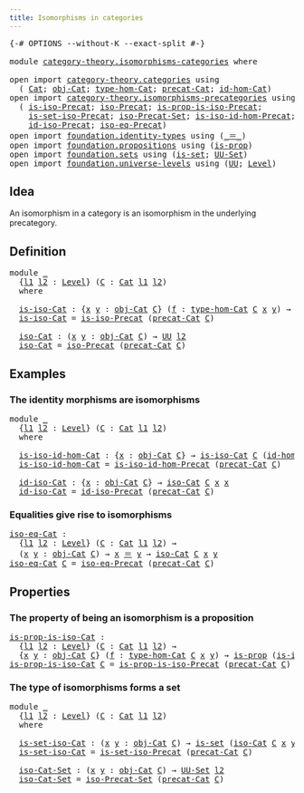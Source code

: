 ```yaml
---
title: Isomorphisms in categories
---
```


<pre class="Agda"><a id="52" class="Symbol">{-#</a> <a id="56" class="Keyword">OPTIONS</a> <a id="64" class="Pragma">--without-K</a> <a id="76" class="Pragma">--exact-split</a> <a id="90" class="Symbol">#-}</a>

<a id="95" class="Keyword">module</a> <a id="102" href="category-theory.isomorphisms-categories.html" class="Module">category-theory.isomorphisms-categories</a> <a id="142" class="Keyword">where</a>

<a id="149" class="Keyword">open</a> <a id="154" class="Keyword">import</a> <a id="161" href="category-theory.categories.html" class="Module">category-theory.categories</a> <a id="188" class="Keyword">using</a>
  <a id="196" class="Symbol">(</a> <a id="198" href="category-theory.categories.html#2113" class="Function">Cat</a><a id="201" class="Symbol">;</a> <a id="203" href="category-theory.categories.html#2313" class="Function">obj-Cat</a><a id="210" class="Symbol">;</a> <a id="212" href="category-theory.categories.html#2443" class="Function">type-hom-Cat</a><a id="224" class="Symbol">;</a> <a id="226" href="category-theory.categories.html#2263" class="Function">precat-Cat</a><a id="236" class="Symbol">;</a> <a id="238" href="category-theory.categories.html#3048" class="Function">id-hom-Cat</a><a id="248" class="Symbol">)</a>
<a id="250" class="Keyword">open</a> <a id="255" class="Keyword">import</a> <a id="262" href="category-theory.isomorphisms-precategories.html" class="Module">category-theory.isomorphisms-precategories</a> <a id="305" class="Keyword">using</a>
  <a id="313" class="Symbol">(</a> <a id="315" href="category-theory.isomorphisms-precategories.html#1353" class="Function">is-iso-Precat</a><a id="328" class="Symbol">;</a> <a id="330" href="category-theory.isomorphisms-precategories.html#3065" class="Function">iso-Precat</a><a id="340" class="Symbol">;</a> <a id="342" href="category-theory.isomorphisms-precategories.html#2519" class="Function">is-prop-is-iso-Precat</a><a id="363" class="Symbol">;</a>
    <a id="369" href="category-theory.isomorphisms-precategories.html#6040" class="Function">is-set-iso-Precat</a><a id="386" class="Symbol">;</a> <a id="388" href="category-theory.isomorphisms-precategories.html#6237" class="Function">iso-Precat-Set</a><a id="402" class="Symbol">;</a> <a id="404" href="category-theory.isomorphisms-precategories.html#4425" class="Function">is-iso-id-hom-Precat</a><a id="424" class="Symbol">;</a>
    <a id="430" href="category-theory.isomorphisms-precategories.html#4737" class="Function">id-iso-Precat</a><a id="443" class="Symbol">;</a> <a id="445" href="category-theory.isomorphisms-precategories.html#5178" class="Function">iso-eq-Precat</a><a id="458" class="Symbol">)</a>
<a id="460" class="Keyword">open</a> <a id="465" class="Keyword">import</a> <a id="472" href="foundation.identity-types.html" class="Module">foundation.identity-types</a> <a id="498" class="Keyword">using</a> <a id="504" class="Symbol">(</a><a id="505" href="foundation-core.identity-types.html#1865" class="Function Operator">_＝_</a><a id="508" class="Symbol">)</a>
<a id="510" class="Keyword">open</a> <a id="515" class="Keyword">import</a> <a id="522" href="foundation.propositions.html" class="Module">foundation.propositions</a> <a id="546" class="Keyword">using</a> <a id="552" class="Symbol">(</a><a id="553" href="foundation-core.propositions.html#1309" class="Function">is-prop</a><a id="560" class="Symbol">)</a>
<a id="562" class="Keyword">open</a> <a id="567" class="Keyword">import</a> <a id="574" href="foundation.sets.html" class="Module">foundation.sets</a> <a id="590" class="Keyword">using</a> <a id="596" class="Symbol">(</a><a id="597" href="foundation-core.sets.html#1113" class="Function">is-set</a><a id="603" class="Symbol">;</a> <a id="605" href="foundation-core.sets.html#1190" class="Function">UU-Set</a><a id="611" class="Symbol">)</a>
<a id="613" class="Keyword">open</a> <a id="618" class="Keyword">import</a> <a id="625" href="foundation.universe-levels.html" class="Module">foundation.universe-levels</a> <a id="652" class="Keyword">using</a> <a id="658" class="Symbol">(</a><a id="659" href="foundation-core.universe-levels.html#235" class="Primitive">UU</a><a id="661" class="Symbol">;</a> <a id="663" href="Agda.Primitive.html#597" class="Postulate">Level</a><a id="668" class="Symbol">)</a>
</pre>
## Idea

An isomorphism in a category is an isomorphism in the underlying precategory.

## Definition

<pre class="Agda"><a id="786" class="Keyword">module</a> <a id="793" href="category-theory.isomorphisms-categories.html#793" class="Module">_</a>
  <a id="797" class="Symbol">{</a><a id="798" href="category-theory.isomorphisms-categories.html#798" class="Bound">l1</a> <a id="801" href="category-theory.isomorphisms-categories.html#801" class="Bound">l2</a> <a id="804" class="Symbol">:</a> <a id="806" href="Agda.Primitive.html#597" class="Postulate">Level</a><a id="811" class="Symbol">}</a> <a id="813" class="Symbol">(</a><a id="814" href="category-theory.isomorphisms-categories.html#814" class="Bound">C</a> <a id="816" class="Symbol">:</a> <a id="818" href="category-theory.categories.html#2113" class="Function">Cat</a> <a id="822" href="category-theory.isomorphisms-categories.html#798" class="Bound">l1</a> <a id="825" href="category-theory.isomorphisms-categories.html#801" class="Bound">l2</a><a id="827" class="Symbol">)</a>
  <a id="831" class="Keyword">where</a>

  <a id="840" href="category-theory.isomorphisms-categories.html#840" class="Function">is-iso-Cat</a> <a id="851" class="Symbol">:</a> <a id="853" class="Symbol">{</a><a id="854" href="category-theory.isomorphisms-categories.html#854" class="Bound">x</a> <a id="856" href="category-theory.isomorphisms-categories.html#856" class="Bound">y</a> <a id="858" class="Symbol">:</a> <a id="860" href="category-theory.categories.html#2313" class="Function">obj-Cat</a> <a id="868" href="category-theory.isomorphisms-categories.html#814" class="Bound">C</a><a id="869" class="Symbol">}</a> <a id="871" class="Symbol">(</a><a id="872" href="category-theory.isomorphisms-categories.html#872" class="Bound">f</a> <a id="874" class="Symbol">:</a> <a id="876" href="category-theory.categories.html#2443" class="Function">type-hom-Cat</a> <a id="889" href="category-theory.isomorphisms-categories.html#814" class="Bound">C</a> <a id="891" href="category-theory.isomorphisms-categories.html#854" class="Bound">x</a> <a id="893" href="category-theory.isomorphisms-categories.html#856" class="Bound">y</a><a id="894" class="Symbol">)</a> <a id="896" class="Symbol">→</a> <a id="898" href="foundation-core.universe-levels.html#235" class="Primitive">UU</a> <a id="901" href="category-theory.isomorphisms-categories.html#801" class="Bound">l2</a>
  <a id="906" href="category-theory.isomorphisms-categories.html#840" class="Function">is-iso-Cat</a> <a id="917" class="Symbol">=</a> <a id="919" href="category-theory.isomorphisms-precategories.html#1353" class="Function">is-iso-Precat</a> <a id="933" class="Symbol">(</a><a id="934" href="category-theory.categories.html#2263" class="Function">precat-Cat</a> <a id="945" href="category-theory.isomorphisms-categories.html#814" class="Bound">C</a><a id="946" class="Symbol">)</a>

  <a id="951" href="category-theory.isomorphisms-categories.html#951" class="Function">iso-Cat</a> <a id="959" class="Symbol">:</a> <a id="961" class="Symbol">(</a><a id="962" href="category-theory.isomorphisms-categories.html#962" class="Bound">x</a> <a id="964" href="category-theory.isomorphisms-categories.html#964" class="Bound">y</a> <a id="966" class="Symbol">:</a> <a id="968" href="category-theory.categories.html#2313" class="Function">obj-Cat</a> <a id="976" href="category-theory.isomorphisms-categories.html#814" class="Bound">C</a><a id="977" class="Symbol">)</a> <a id="979" class="Symbol">→</a> <a id="981" href="foundation-core.universe-levels.html#235" class="Primitive">UU</a> <a id="984" href="category-theory.isomorphisms-categories.html#801" class="Bound">l2</a>
  <a id="989" href="category-theory.isomorphisms-categories.html#951" class="Function">iso-Cat</a> <a id="997" class="Symbol">=</a> <a id="999" href="category-theory.isomorphisms-precategories.html#3065" class="Function">iso-Precat</a> <a id="1010" class="Symbol">(</a><a id="1011" href="category-theory.categories.html#2263" class="Function">precat-Cat</a> <a id="1022" href="category-theory.isomorphisms-categories.html#814" class="Bound">C</a><a id="1023" class="Symbol">)</a>
</pre>
## Examples

### The identity morphisms are isomorphisms

<pre class="Agda"><a id="1096" class="Keyword">module</a> <a id="1103" href="category-theory.isomorphisms-categories.html#1103" class="Module">_</a>
  <a id="1107" class="Symbol">{</a><a id="1108" href="category-theory.isomorphisms-categories.html#1108" class="Bound">l1</a> <a id="1111" href="category-theory.isomorphisms-categories.html#1111" class="Bound">l2</a> <a id="1114" class="Symbol">:</a> <a id="1116" href="Agda.Primitive.html#597" class="Postulate">Level</a><a id="1121" class="Symbol">}</a> <a id="1123" class="Symbol">(</a><a id="1124" href="category-theory.isomorphisms-categories.html#1124" class="Bound">C</a> <a id="1126" class="Symbol">:</a> <a id="1128" href="category-theory.categories.html#2113" class="Function">Cat</a> <a id="1132" href="category-theory.isomorphisms-categories.html#1108" class="Bound">l1</a> <a id="1135" href="category-theory.isomorphisms-categories.html#1111" class="Bound">l2</a><a id="1137" class="Symbol">)</a>
  <a id="1141" class="Keyword">where</a>

  <a id="1150" href="category-theory.isomorphisms-categories.html#1150" class="Function">is-iso-id-hom-Cat</a> <a id="1168" class="Symbol">:</a> <a id="1170" class="Symbol">{</a><a id="1171" href="category-theory.isomorphisms-categories.html#1171" class="Bound">x</a> <a id="1173" class="Symbol">:</a> <a id="1175" href="category-theory.categories.html#2313" class="Function">obj-Cat</a> <a id="1183" href="category-theory.isomorphisms-categories.html#1124" class="Bound">C</a><a id="1184" class="Symbol">}</a> <a id="1186" class="Symbol">→</a> <a id="1188" href="category-theory.isomorphisms-categories.html#840" class="Function">is-iso-Cat</a> <a id="1199" href="category-theory.isomorphisms-categories.html#1124" class="Bound">C</a> <a id="1201" class="Symbol">(</a><a id="1202" href="category-theory.categories.html#3048" class="Function">id-hom-Cat</a> <a id="1213" href="category-theory.isomorphisms-categories.html#1124" class="Bound">C</a> <a id="1215" class="Symbol">{</a><a id="1216" href="category-theory.isomorphisms-categories.html#1171" class="Bound">x</a><a id="1217" class="Symbol">})</a>
  <a id="1222" href="category-theory.isomorphisms-categories.html#1150" class="Function">is-iso-id-hom-Cat</a> <a id="1240" class="Symbol">=</a> <a id="1242" href="category-theory.isomorphisms-precategories.html#4425" class="Function">is-iso-id-hom-Precat</a> <a id="1263" class="Symbol">(</a><a id="1264" href="category-theory.categories.html#2263" class="Function">precat-Cat</a> <a id="1275" href="category-theory.isomorphisms-categories.html#1124" class="Bound">C</a><a id="1276" class="Symbol">)</a>

  <a id="1281" href="category-theory.isomorphisms-categories.html#1281" class="Function">id-iso-Cat</a> <a id="1292" class="Symbol">:</a> <a id="1294" class="Symbol">{</a><a id="1295" href="category-theory.isomorphisms-categories.html#1295" class="Bound">x</a> <a id="1297" class="Symbol">:</a> <a id="1299" href="category-theory.categories.html#2313" class="Function">obj-Cat</a> <a id="1307" href="category-theory.isomorphisms-categories.html#1124" class="Bound">C</a><a id="1308" class="Symbol">}</a> <a id="1310" class="Symbol">→</a> <a id="1312" href="category-theory.isomorphisms-categories.html#951" class="Function">iso-Cat</a> <a id="1320" href="category-theory.isomorphisms-categories.html#1124" class="Bound">C</a> <a id="1322" href="category-theory.isomorphisms-categories.html#1295" class="Bound">x</a> <a id="1324" href="category-theory.isomorphisms-categories.html#1295" class="Bound">x</a>
  <a id="1328" href="category-theory.isomorphisms-categories.html#1281" class="Function">id-iso-Cat</a> <a id="1339" class="Symbol">=</a> <a id="1341" href="category-theory.isomorphisms-precategories.html#4737" class="Function">id-iso-Precat</a> <a id="1355" class="Symbol">(</a><a id="1356" href="category-theory.categories.html#2263" class="Function">precat-Cat</a> <a id="1367" href="category-theory.isomorphisms-categories.html#1124" class="Bound">C</a><a id="1368" class="Symbol">)</a>
</pre>
### Equalities give rise to isomorphisms

<pre class="Agda"><a id="iso-eq-Cat"></a><a id="1425" href="category-theory.isomorphisms-categories.html#1425" class="Function">iso-eq-Cat</a> <a id="1436" class="Symbol">:</a>
  <a id="1440" class="Symbol">{</a><a id="1441" href="category-theory.isomorphisms-categories.html#1441" class="Bound">l1</a> <a id="1444" href="category-theory.isomorphisms-categories.html#1444" class="Bound">l2</a> <a id="1447" class="Symbol">:</a> <a id="1449" href="Agda.Primitive.html#597" class="Postulate">Level</a><a id="1454" class="Symbol">}</a> <a id="1456" class="Symbol">(</a><a id="1457" href="category-theory.isomorphisms-categories.html#1457" class="Bound">C</a> <a id="1459" class="Symbol">:</a> <a id="1461" href="category-theory.categories.html#2113" class="Function">Cat</a> <a id="1465" href="category-theory.isomorphisms-categories.html#1441" class="Bound">l1</a> <a id="1468" href="category-theory.isomorphisms-categories.html#1444" class="Bound">l2</a><a id="1470" class="Symbol">)</a> <a id="1472" class="Symbol">→</a>
  <a id="1476" class="Symbol">(</a><a id="1477" href="category-theory.isomorphisms-categories.html#1477" class="Bound">x</a> <a id="1479" href="category-theory.isomorphisms-categories.html#1479" class="Bound">y</a> <a id="1481" class="Symbol">:</a> <a id="1483" href="category-theory.categories.html#2313" class="Function">obj-Cat</a> <a id="1491" href="category-theory.isomorphisms-categories.html#1457" class="Bound">C</a><a id="1492" class="Symbol">)</a> <a id="1494" class="Symbol">→</a> <a id="1496" href="category-theory.isomorphisms-categories.html#1477" class="Bound">x</a> <a id="1498" href="foundation-core.identity-types.html#1865" class="Function Operator">＝</a> <a id="1500" href="category-theory.isomorphisms-categories.html#1479" class="Bound">y</a> <a id="1502" class="Symbol">→</a> <a id="1504" href="category-theory.isomorphisms-categories.html#951" class="Function">iso-Cat</a> <a id="1512" href="category-theory.isomorphisms-categories.html#1457" class="Bound">C</a> <a id="1514" href="category-theory.isomorphisms-categories.html#1477" class="Bound">x</a> <a id="1516" href="category-theory.isomorphisms-categories.html#1479" class="Bound">y</a>
<a id="1518" href="category-theory.isomorphisms-categories.html#1425" class="Function">iso-eq-Cat</a> <a id="1529" href="category-theory.isomorphisms-categories.html#1529" class="Bound">C</a> <a id="1531" class="Symbol">=</a> <a id="1533" href="category-theory.isomorphisms-precategories.html#5178" class="Function">iso-eq-Precat</a> <a id="1547" class="Symbol">(</a><a id="1548" href="category-theory.categories.html#2263" class="Function">precat-Cat</a> <a id="1559" href="category-theory.isomorphisms-categories.html#1529" class="Bound">C</a><a id="1560" class="Symbol">)</a>
</pre>
## Properties

### The property of being an isomorphism is a proposition

<pre class="Agda"><a id="is-prop-is-iso-Cat"></a><a id="1649" href="category-theory.isomorphisms-categories.html#1649" class="Function">is-prop-is-iso-Cat</a> <a id="1668" class="Symbol">:</a>
  <a id="1672" class="Symbol">{</a><a id="1673" href="category-theory.isomorphisms-categories.html#1673" class="Bound">l1</a> <a id="1676" href="category-theory.isomorphisms-categories.html#1676" class="Bound">l2</a> <a id="1679" class="Symbol">:</a> <a id="1681" href="Agda.Primitive.html#597" class="Postulate">Level</a><a id="1686" class="Symbol">}</a> <a id="1688" class="Symbol">(</a><a id="1689" href="category-theory.isomorphisms-categories.html#1689" class="Bound">C</a> <a id="1691" class="Symbol">:</a> <a id="1693" href="category-theory.categories.html#2113" class="Function">Cat</a> <a id="1697" href="category-theory.isomorphisms-categories.html#1673" class="Bound">l1</a> <a id="1700" href="category-theory.isomorphisms-categories.html#1676" class="Bound">l2</a><a id="1702" class="Symbol">)</a> <a id="1704" class="Symbol">→</a>
  <a id="1708" class="Symbol">{</a><a id="1709" href="category-theory.isomorphisms-categories.html#1709" class="Bound">x</a> <a id="1711" href="category-theory.isomorphisms-categories.html#1711" class="Bound">y</a> <a id="1713" class="Symbol">:</a> <a id="1715" href="category-theory.categories.html#2313" class="Function">obj-Cat</a> <a id="1723" href="category-theory.isomorphisms-categories.html#1689" class="Bound">C</a><a id="1724" class="Symbol">}</a> <a id="1726" class="Symbol">(</a><a id="1727" href="category-theory.isomorphisms-categories.html#1727" class="Bound">f</a> <a id="1729" class="Symbol">:</a> <a id="1731" href="category-theory.categories.html#2443" class="Function">type-hom-Cat</a> <a id="1744" href="category-theory.isomorphisms-categories.html#1689" class="Bound">C</a> <a id="1746" href="category-theory.isomorphisms-categories.html#1709" class="Bound">x</a> <a id="1748" href="category-theory.isomorphisms-categories.html#1711" class="Bound">y</a><a id="1749" class="Symbol">)</a> <a id="1751" class="Symbol">→</a> <a id="1753" href="foundation-core.propositions.html#1309" class="Function">is-prop</a> <a id="1761" class="Symbol">(</a><a id="1762" href="category-theory.isomorphisms-categories.html#840" class="Function">is-iso-Cat</a> <a id="1773" href="category-theory.isomorphisms-categories.html#1689" class="Bound">C</a> <a id="1775" href="category-theory.isomorphisms-categories.html#1727" class="Bound">f</a><a id="1776" class="Symbol">)</a>
<a id="1778" href="category-theory.isomorphisms-categories.html#1649" class="Function">is-prop-is-iso-Cat</a> <a id="1797" href="category-theory.isomorphisms-categories.html#1797" class="Bound">C</a> <a id="1799" class="Symbol">=</a> <a id="1801" href="category-theory.isomorphisms-precategories.html#2519" class="Function">is-prop-is-iso-Precat</a> <a id="1823" class="Symbol">(</a><a id="1824" href="category-theory.categories.html#2263" class="Function">precat-Cat</a> <a id="1835" href="category-theory.isomorphisms-categories.html#1797" class="Bound">C</a><a id="1836" class="Symbol">)</a>
</pre>
### The type of isomorphisms forms a set

<pre class="Agda"><a id="1893" class="Keyword">module</a> <a id="1900" href="category-theory.isomorphisms-categories.html#1900" class="Module">_</a>
  <a id="1904" class="Symbol">{</a><a id="1905" href="category-theory.isomorphisms-categories.html#1905" class="Bound">l1</a> <a id="1908" href="category-theory.isomorphisms-categories.html#1908" class="Bound">l2</a> <a id="1911" class="Symbol">:</a> <a id="1913" href="Agda.Primitive.html#597" class="Postulate">Level</a><a id="1918" class="Symbol">}</a> <a id="1920" class="Symbol">(</a><a id="1921" href="category-theory.isomorphisms-categories.html#1921" class="Bound">C</a> <a id="1923" class="Symbol">:</a> <a id="1925" href="category-theory.categories.html#2113" class="Function">Cat</a> <a id="1929" href="category-theory.isomorphisms-categories.html#1905" class="Bound">l1</a> <a id="1932" href="category-theory.isomorphisms-categories.html#1908" class="Bound">l2</a><a id="1934" class="Symbol">)</a>
  <a id="1938" class="Keyword">where</a>

  <a id="1947" href="category-theory.isomorphisms-categories.html#1947" class="Function">is-set-iso-Cat</a> <a id="1962" class="Symbol">:</a> <a id="1964" class="Symbol">(</a><a id="1965" href="category-theory.isomorphisms-categories.html#1965" class="Bound">x</a> <a id="1967" href="category-theory.isomorphisms-categories.html#1967" class="Bound">y</a> <a id="1969" class="Symbol">:</a> <a id="1971" href="category-theory.categories.html#2313" class="Function">obj-Cat</a> <a id="1979" href="category-theory.isomorphisms-categories.html#1921" class="Bound">C</a><a id="1980" class="Symbol">)</a> <a id="1982" class="Symbol">→</a> <a id="1984" href="foundation-core.sets.html#1113" class="Function">is-set</a> <a id="1991" class="Symbol">(</a><a id="1992" href="category-theory.isomorphisms-categories.html#951" class="Function">iso-Cat</a> <a id="2000" href="category-theory.isomorphisms-categories.html#1921" class="Bound">C</a> <a id="2002" href="category-theory.isomorphisms-categories.html#1965" class="Bound">x</a> <a id="2004" href="category-theory.isomorphisms-categories.html#1967" class="Bound">y</a><a id="2005" class="Symbol">)</a>
  <a id="2009" href="category-theory.isomorphisms-categories.html#1947" class="Function">is-set-iso-Cat</a> <a id="2024" class="Symbol">=</a> <a id="2026" href="category-theory.isomorphisms-precategories.html#6040" class="Function">is-set-iso-Precat</a> <a id="2044" class="Symbol">(</a><a id="2045" href="category-theory.categories.html#2263" class="Function">precat-Cat</a> <a id="2056" href="category-theory.isomorphisms-categories.html#1921" class="Bound">C</a><a id="2057" class="Symbol">)</a>

  <a id="2062" href="category-theory.isomorphisms-categories.html#2062" class="Function">iso-Cat-Set</a> <a id="2074" class="Symbol">:</a> <a id="2076" class="Symbol">(</a><a id="2077" href="category-theory.isomorphisms-categories.html#2077" class="Bound">x</a> <a id="2079" href="category-theory.isomorphisms-categories.html#2079" class="Bound">y</a> <a id="2081" class="Symbol">:</a> <a id="2083" href="category-theory.categories.html#2313" class="Function">obj-Cat</a> <a id="2091" href="category-theory.isomorphisms-categories.html#1921" class="Bound">C</a><a id="2092" class="Symbol">)</a> <a id="2094" class="Symbol">→</a> <a id="2096" href="foundation-core.sets.html#1190" class="Function">UU-Set</a> <a id="2103" href="category-theory.isomorphisms-categories.html#1908" class="Bound">l2</a>
  <a id="2108" href="category-theory.isomorphisms-categories.html#2062" class="Function">iso-Cat-Set</a> <a id="2120" class="Symbol">=</a> <a id="2122" href="category-theory.isomorphisms-precategories.html#6237" class="Function">iso-Precat-Set</a> <a id="2137" class="Symbol">(</a><a id="2138" href="category-theory.categories.html#2263" class="Function">precat-Cat</a> <a id="2149" href="category-theory.isomorphisms-categories.html#1921" class="Bound">C</a><a id="2150" class="Symbol">)</a>
</pre>